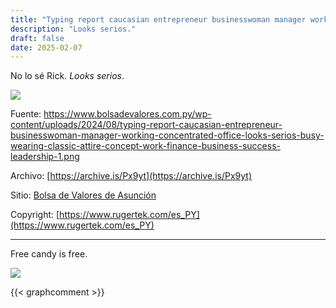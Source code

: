 ```yaml
---
title: "Typing report caucasian entrepreneur businesswoman manager working concentrated office looks serios busy wearing classic attire concept work finance business success leadership 1"
description: "Looks serios."
draft: false
date: 2025-02-07
---
```


No lo sé Rick. _Looks serios_.

![](https://www.bolsadevalores.com.py/wp-content/uploads/2024/08/typing-report-caucasian-entrepreneur-businesswoman-manager-working-concentrated-office-looks-serios-busy-wearing-classic-attire-concept-work-finance-business-success-leadership-1.png)

Fuente: https://www.bolsadevalores.com.py/wp-content/uploads/2024/08/typing-report-caucasian-entrepreneur-businesswoman-manager-working-concentrated-office-looks-serios-busy-wearing-classic-attire-concept-work-finance-business-success-leadership-1.png

Archivo: [https://archive.is/Px9yt](https://archive.is/Px9yt)

Sitio: [Bolsa de Valores de Asunción](https://www.bolsadevalores.com.py)

Copyright: [https://www.rugertek.com/es_PY](https://www.rugertek.com/es_PY)

---

Free candy is free.

![](https://i.kinja-img.com/gawker-media/image/upload/s--vW-4fA_c--/c_fill,fl_progressive,g_center,h_900,q_80,w_1600/y2uu80y17kfptmvpvywb.jpg)

{{< graphcomment >}}


